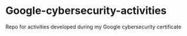 # Google-cybersecurity-activities
Repo for activities developed during my Google cybersecurity certificate
